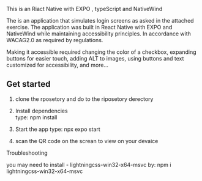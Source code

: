 This is an Riact Native with EXPO , typeScript and NativeWind



The is an application that simulates login screens as asked in the attached exercise.
The application was built in React Native with EXPO and NativeWind while maintaining accessibility principles. In accordance with WACAG2.0 as required by regulations.

Making it accessible required changing the color of a checkbox, expanding buttons for easier touch, adding ALT to images, using buttons and text customized for accessibility, and more...

## Get started

1. clone the rposetory and do to the riposetory derectory

2. Install dependencies  
   type: npm install

3. Start the app
   type: npx expo start

4. scan the QR code on the screan to view on your devaice





Troubleshooting

you may need to install - lightningcss-win32-x64-msvc
   by: npm i lightningcss-win32-x64-msvc